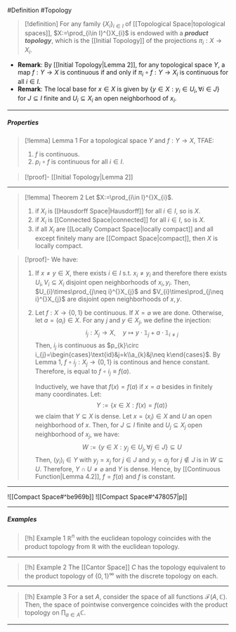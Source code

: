 #Definition #Topology 

> [!definition]
> For any family $\{ X_{i} \}_{i\in I}$ of [[Topological Space|topological spaces]], $X:=\prod_{i\in I}^{}X_{i}$ is endowed with a ***product topology***, which is the [[Initial Topology]] of the projections $\pi_{i}:X\to X_{i}$. 
- **Remark**: By [[Initial Topology|Lemma 2]], for any topological space $Y$, a map $f:Y\to X$ is continuous if and only if $\pi_{i}\circ f:Y\to X_{i}$ is continuous for all $i\in I$.
- **Remark**: The local base for $x\in X$ is given by $\{ y\in X:y_{i}\in U_{i},\forall i\in J \}$ for $J\subseteq I$ finite and $U_{i}\subseteq X_{i}$ an open neighborhood of $x_{i}$. 
---
##### Properties
> [!lemma] Lemma 1
> For a topological space $Y$ and $f:Y\to X$, TFAE:
> 1. $f$ is continuous.
> 2. $p_{i}\circ f$ is continuous for all $i\in I$.

> [!proof]-
> [[Initial Topology|Lemma 2]]
---
> [!lemma] Theorem 2
> Let $X:=\prod_{i\in I}^{}X_{i}$. 
> 1. if $X_{i}$ is [[Hausdorff Space|Hausdorff]] for all $i\in I$, so is $X$.
> 2. if $X_{i}$ is [[Connected Space|connected]] for all $i\in I$, so is $X$.
> 3. if all $X_{i}$ are [[Locally Compact Space|locally compact]] and all except finitely many are [[Compact Space|compact]], then $X$ is locally compact.

> [!proof]-
> We have:
> 1. If $x\neq y\in X$, there exists $i\in I$ s.t. $x_{i}\neq y_{i}$ and therefore there exists $U_{i},V_{i}\subseteq X_{i}$ disjoint open neighborhoods of $x_{i},y_{i}$. Then, $U_{i}\times\prod_{j\neq i}^{}X_{j}$ and $V_{i}\times\prod_{j\neq i}^{}X_{j}$ are disjoint open neighborhoods of $x,y$.
> 2. Let $f: X\to \{ 0,1 \}$ be continuous. If $X= \varnothing$ we are done. Otherwise, let $a=(a_{i})\in X$. For any $j$ and $y\in X_{j}$, we define the injection: $$i_{j}:X_{j}\to X,\quad y\mapsto y\cdot \mathbb{1}_{j}+a\cdot \mathbb{1}_{i\neq j}$$Then, $i_{j}$ is continuous as $p_{k}\circ i_{j}=\begin{cases}\text{id}&j=k\\a_{k}&j\neq k\end{cases}$.  By Lemma 1, $f\circ i_{j}:X_{j}\to \{ 0,1 \}$ is continous and hence constant. Therefore, is equal to $f\circ i_{j}\equiv f(a)$. 
>    
>    Inductively, we have that $f(x)=f(a)$ if $x=a$ besides in finitely many coordinates. Let: $$Y:=\{ x\in X:f(x)=f(a) \}$$ we claim that $Y\subseteq X$ is dense. Let $x=(x_{i})\in X$ and $U$ an open neighborhood of $x$. Then, for $J\subseteq I$ finite and $U_{j}\subseteq X_{j}$ open neighborhood of $x_{j}$, we have: $$W:=\{ y\in X: y_{j}\in U_{j},\forall j\in J \}\subseteq U$$Then, $(y_{i})_{i}\in Y$ with $y_{j}=x_{j}$ for $j\in J$ and $y_{j}=a_{j}$ for $j\notin J$ is in $W\subseteq U$. Therefore, $Y\cap U\neq \varnothing$ and $Y$ is dense. Hence, by [[Continuous Function|Lemma 4.2]], $f=f(a)$ and $f$ is constant. 
---
![[Compact Space#^be969b]]
![[Compact Space#^478057|p]]

---
##### Examples
> [!h] Example 1
> $\mathbb{R}^n$ with the euclidean topology coincides with the product topology from $\mathbb{R}$ with the euclidean topology.
---
> [!h] Example 2
> The [[Cantor Space]] $C$ has the topology equivalent to the product topology of $\{ 0,1 \}^\infty$ with the discrete topology on each.
---
> [!h] Example 3
> For a set $A$, consider the space of all functions $\mathcal{F}(A,\mathbb{C})$. Then, the space of pointwise convergence coincides with the product topology on $\prod_{a\in A}\mathbb{C}$.
---

